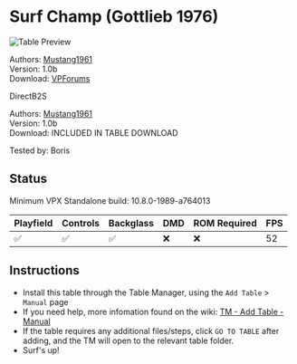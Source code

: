 # Surf Champ (Gottlieb 1976)

![Table Preview](../../images/vpx-surfchamp.png)

Authors: [Mustang1961](https://www.vpforums.org/index.php?showuser=101607/)  
Version: 1.0b  
Download: [VPForums](https://www.vpforums.org/index.php?app=downloads&showfile=18409)  

DirectB2S

Authors: [Mustang1961](https://www.vpforums.org/index.php?showuser=101607/)  
Version: 1.0b  
Download: INCLUDED IN TABLE DOWNLOAD

Tested by: Boris

## Status 

Minimum VPX Standalone build: 10.8.0-1989-a764013

| Playfield | Controls | Backglass | DMD | ROM Required | FPS | 
|-----------|----------|-----------|-----|--------------|-----|
| :white_check_mark: | :white_check_mark: | :white_check_mark: | :x: | :x: | 52 |

## Instructions

- Install this table through the Table Manager, using the `Add Table` > `Manual` page
- If you need help, more infomation found on the wiki: [TM - Add Table - Manual](https://github.com/LegendsUnchained/vpx-standalone-alp4k/wiki/%5B04%5D-%F0%9F%A7%A1-TM-%E2%80%90-Other-Features#add-table---manual)
- If the table requires any additional files/steps, click `GO TO TABLE` after adding, and the TM will open to the relevant table folder.
- Surf's up!

